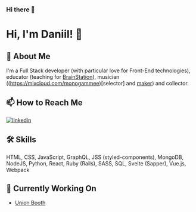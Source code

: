 ### Hi there 👋

<!--
**daniil/daniil** is a ✨ _special_ ✨ repository because its `README.md` (this file) appears on your GitHub profile.

Here are some ideas to get you started:

- 🔭 I’m currently working on ...
- 🌱 I’m currently learning ...
- 👯 I’m looking to collaborate on ...
- 🤔 I’m looking for help with ...
- 💬 Ask me about ...
- 📫 How to reach me: ...
- 😄 Pronouns: ...
- ⚡ Fun fact: ...
-->


# Hi, I'm Daniil! 👋

  
## 🚀 About Me
I'm a Full Stack developer (with particular love for Front-End technologies), educator (teaching for [BrainStation](http://brainstation.io/)), musician ((https://mixcloud.com/monogammee)[selector] and [maker](https://open.spotify.com/artist/0njszUF4sEjhz5faWDYtv5)) and collector.

  
## 📫 How to Reach Me
[![linkedin](https://img.shields.io/badge/linkedin-0A66C2?style=for-the-badge&logo=linkedin&logoColor=white)](https://www.linkedin.com/in/daniilmolodkov/)

  
## 🛠 Skills
HTML,
CSS,
JavaScript,
GraphQL,
JSS (styled-components),
MongoDB,
NodeJS,
Python,
React,
Ruby (Rails), 
SASS,
SQL, 
Svelte (Sapper), 
Vue.js, 
Webpack

## 🔭 Currently Working On

- [Union Booth](https://github.com/daniil/union-booth)
  
